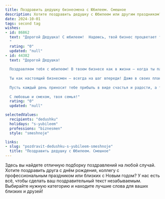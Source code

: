 ```yaml
---
title: Поздравить дедушку бизнесмена с Юбилеем. Смешное
description: Хотите поздравить дедушку с Юбилеем или другим праздником? Наш ИИ создаст незабываемое поздравление, а вы обязательно выделитесь среди других.  
date: 2024-10-01
tags: second tag
wishes:
- id: 86862
  text: "Дорогой Дедушка! С юбилеем!  Надеюсь, твой бизнес процветает так же бурно, как твой аппетит за праздничным столом!  Желаю тебе столько миллионов, сколько морщинок у тебя на лице (шутка, конечно, их и так достаточно!). Главное – здоровья, чтобы  внукам  рассказывать байки о своих деловых подвигах еще лет сто!  И, конечно же, чтобы конкуренты всегда оставались далеко позади –  желательно, на пару световых лет!
  "
  rating: "0"
  updated: "null"
- id: 44382
  text: "Дорогой Дедушка!
  
  Поздравляем тебя с юбилеем! В твоем бизнесе как в жизни – когда ты падаешь, главное не забыть подняться и оптимизировать свой путь, чтобы впоследствии не упасть на те же грабли!
  
  Ты как настоящий бизнесмен – всегда на шаг впереди! Даже в своих планах по скорейшему выходу на пенсию, ты, похоже, уже провел SWOT-анализ! Желаем тебе в этот особенный день разбогатеть не только душой, но и здоровьем, ведь твои ценности не измеряются в валюте, а в тех историях, которыми ты щедро делишься с нами!
  
  Пусть каждый день приносит тебе прибыль в виде счастья и радости, а твои \"инвестиции\" в жизнь окупятся с лихвой! Стремись к новым вершинам, но не забывай, что иногда лучший бизнес-план – это просто отлично провести время с семьей!
  
  С любовью и смехом, твоя семья!"
  rating: "0"
  updated: "null"

selectedValues:
  recipients: "dedushku"
  holidays: "s-yubileem"
  professions: "biznesmen"
  style: "smeshnoje"

links:
- slug: "pozdravit-dedushku-s-yubileem-smeshnoje"
  title: "Поздравить дедушку с Юбилеем. Смешное"
---
```


Здесь вы найдете отличную подборку поздравлений на любой случай.
Хотите поздравить друга с днём рождения, коллегу с профессиональным праздником или близких с Новым годом? У нас есть всё, чтобы сделать ваш поздравительный текст незабываемым. Выбирайте нужную категорию и находите лучшие слова для ваших близких и друзей!
